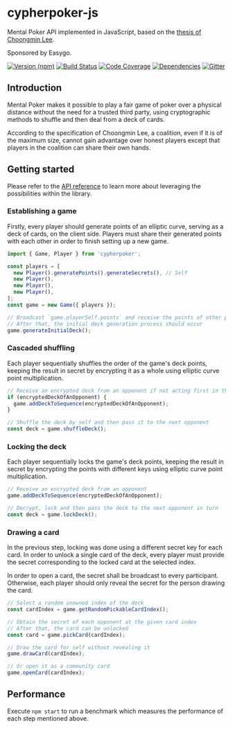 # cypherpoker-js

Mental Poker API implemented in JavaScript, based on the
[thesis of Choongmin Lee](http://www.clee.kr/thesis.pdf).

Sponsored by Easygo.

[![Version (npm)](https://img.shields.io/npm/v/mcypherpoker.svg)](https://npmjs.com/package/cypherpoker)
[![Build Status](https://img.shields.io/travis/cypherpoker/cypherpoker-js/master.svg)](https://travis-ci.org/cypherpoker/cypherpoker-js)
[![Code Coverage](https://img.shields.io/codecov/c/github/cypherpoker/cypherpoker-js/master.svg)](https://codecov.io/gh/cypherpoker/cypherpoker-js)
[![Dependencies](https://img.shields.io/david/cypherpoker/cypherpoker-js.svg)](https://david-dm.org/cypherpoker/cypherpoker-js)
[![Gitter](https://img.shields.io/gitter/room/cypherpoker/cypherpoker-js.svg)](https://gitter.im/cypherpoker/cypherpoker-js)

## Introduction

Mental Poker makes it possible to play a fair game of poker over a physical
distance without the need for a trusted third party, using cryptographic
methods to shuffle and then deal from a deck of cards.

According to the specification of Choongmin Lee, a coalition, even if it is of
the maximum size, cannot gain advantage over honest players except that players
in the coalition can share their own hands.

## Getting started

Please refer to the
[API reference](https://cypherpoker.github.io/cypherpoker-js) to learn
more about leveraging the possibilities within the library.

### Establishing a game

Firstly, every player should generate points of an elliptic curve, serving as a
deck of cards, on the client side. Players must share their generated points
with each other in order to finish setting up a new game.

```js
import { Game, Player } from 'cypherpoker';

const players = [
  new Player().generatePoints().generateSecrets(), // Self
  new Player(),
  new Player(),
  new Player(),
];
const game = new Game({ players });

// Broadcast `game.playerSelf.points` and receive the points of other players
// After that, the initial deck generation process should occur
game.generateInitialDeck();
```

### Cascaded shuffling

Each player sequentially shuffles the order of the game's deck points, keeping
the result in secret by encrypting it as a whole using elliptic curve point
multiplication.

```js
// Receive an encrypted deck from an opponent if not acting first in the turn
if (encryptedDeckOfAnOpponent) {
  game.addDeckToSequence(encryptedDeckOfAnOpponent);
}

// Shuffle the deck by self and then pass it to the next opponent
const deck = game.shuffleDeck();
```

### Locking the deck

Each player sequentially locks the game's deck points, keeping the result in
secret by encrypting the points with different keys using elliptic curve point
multiplication.

```js
// Receive an encrypted deck from an opponent
game.addDeckToSequence(encryptedDeckOfAnOpponent);

// Decrypt, lock and then pass the deck to the next opponent in turn
const deck = game.lockDeck();
```

### Drawing a card

In the previous step, locking was done using a different secret key for each
card. In order to unlock a single card of the deck, every player must provide
the secret corresponding to the locked card at the selected index.

In order to open a card, the secret shall be broadcast to every participant.
Otherwise, each player should only reveal the secret for the person drawing the
card.

```js
// Select a random unowned index of the deck
const cardIndex = game.getRandomPickableCardIndex();

// Obtain the secret of each opponent at the given card index
// After that, the card can be unlocked
const card = game.pickCard(cardIndex);

// Draw the card for self without revealing it
game.drawCard(cardIndex);

// Or open it as a community card
game.openCard(cardIndex);
```

## Performance

Execute `npm start` to run a benchmark which measures the performance of each
step mentioned above.
